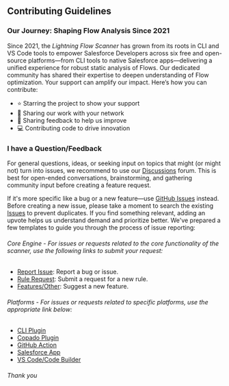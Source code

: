 ## Contributing Guidelines

### Our Journey: Shaping Flow Analysis Since 2021

Since 2021, the _Lightning Flow Scanner_ has grown from its roots in CLI and VS Code tools to empower Salesforce Developers across six free and open-source platforms—from CLI tools to native Salesforce apps—delivering a unified experience for robust static analysis of Flows. Our dedicated community has shared their expertise to deepen understanding of Flow optimization. Your support can amplify our impact. Here’s how you can contribute:

- ⭐ Starring the project to show your support
- 📢 Sharing our work with your network
- 💬 Sharing feedback to help us improve
- 💻 Contributing code to drive innovation

### I have a Question/Feedback

For general questions, ideas, or seeking input on topics that might (or might not) turn into issues, we recommend to use our [Discussions](https://github.com/orgs/Flow-Scanner/discussions) forum. This is best for open-ended conversations, brainstorming, and gathering community input before creating a feature request.

If it's more specific like a bug or a new feature—use [GitHub Issues](https://github.com/features/issues) instead. Before creating a new issue, please take a moment to search the existing [Issues](/issues) to prevent duplicates. If you find something relevant, adding an upvote helps us understand demand and prioritize better. We've prepared a few templates to guide you through the process of issue reporting:

###### Core Engine - For issues or requests related to the core functionality of the scanner, use the following links to submit your request:

- [Report Issue](https://github.com/Flow-Scanner/lightning-flow-scanner-core/issues/new?template=bug_report.md): Report a bug or issue.
- [Rule Request](https://github.com/Flow-Scanner/lightning-flow-scanner-core/issues/new?template=rule-request.md): Submit a request for a new rule.
- [Features/Other](https://github.com/Flow-Scanner/lightning-flow-scanner-core/issues/new): Suggest a new feature.

###### Platforms - For issues or requests related to specific platforms, use the appropriate link below:

- [CLI Plugin](https://github.com/Flow-Scanner/lightning-flow-scanner-cli/issues/new)
- [Copado Plugin](https://github.com/Flow-Scanner/lightning-flow-scanner-copado/issues/new)
- [GitHub Action](https://github.com/Flow-Scanner/lightning-flow-scanner-action/issues/new)
- [Salesforce App](https://github.com/Flow-Scanner/lightning-flow-scanner-app/issues/new)
- [VS Code/Code Builder](https://github.com/Flow-Scanner/lightning-flow-scanner-vsx/issues/new)

###### Thank you
